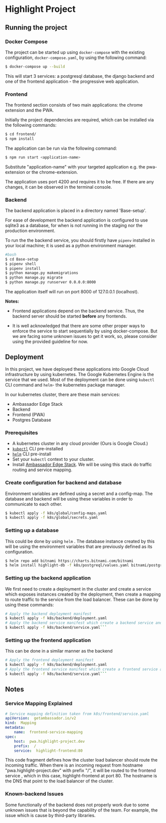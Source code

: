 # Highlight Project


## Running the project

### Docker Compose
The project can be started up using `docker-compose` with the existing configuration, `docker-compose.yaml`, by using the following command:
```bash
$ docker-compose up --build
```
This will start 3 services: a postgresql database, the django backend and one of the frontend application - the progressive web application.

 
### Frontend

The frontend section consists of two main applications: the chrome extension and the PWA.

Initially the project dependencies are required, which can be installed via the following commands:

```bash
$ cd frontend/
$ npm install
```
The application can be run via the following command:

```bash
$ npm run start <application-name>
```
Substitute "application-name" with your targeted application e.g. the pwa-extension or the chrome-extension.

The application uses port 4200 and requires it to be free.
If there are any changes, it can be observed in the terminal console.

### Backend
The backend application is placed in a directory named 'Base-setup'.

For ease of development the backend application is configured to use sqlite3 as a database, for when is not running in the staging nor the production environment.

To run the the backend service, you should firstly have `pipenv` installed in your local machine; it is used as a python environment manager.

```bash
#bash
$ cd Base-setup
$ pipenv shell
$ pipenv install
$ python manage.py makemigrations
$ python manage.py migrate
$ python manage.py runserver 0.0.0.0:8000
```

The application itself will run on port 8000 of 127.0.0.1 (localhost).

**Notes:**

- Frontend applications depend on the backend service. Thus, the backend server should be started **before** any frontends.

- It is well acknowledged that there are some other proper ways to enforce the service to start sequentially by using docker-compose. But we are facing some unknown issues to get it work, so, please consider using the provided guideline for now.


## Deployment

In this project, we have deployed these applications into Google Cloud infrastructure by using kubernetes. The Google Kubernetes Engine is the service that we used.  Most of the deployment can be done using `kubectl` CLI command and `helm`- the kubernetes package manager. 

In our kubernetes cluster, there are these main services:
- Ambassador Edge Stack
- Backend
- Frontend (PWA)
- Postgres Database

### Prerequisites
- A kubernetes cluster in any cloud provider (Ours is Google Cloud.)
- [`kubectl`](https://kubernetes.io/docs/tasks/tools/install-kubectl/) CLI pre-installed
- [`helm`](https://helm.sh/docs/intro/install/) CLI pre-install
- Set your `kubectl` context to your cluster.
- Install [Ambassador Edge Stack]([https://www.getambassador.io/user-guide/manual-install/](https://www.getambassador.io/user-guide/manual-install/)). We will be using this stack do traffic routing and service mapping.


### Create configuration for backend and database
Environment variables are defined using a secret and a config-map. The database and backend will be using these variables in order to communicate to each other. 
```bash
$ kubectl apply -f k8s/global/config-maps.yaml
$ kubectl apply -f k8s/global/secrets.yaml
```

### Setting up a database
This could be done by using `helm` . The database instance created by this will be using the environment variables that are previously defined as its configuration.
```bash
$ helm repo add bitnami https://charts.bitnami.com/bitnami
$ helm install highlight-db -f k8s/postgreql/values.yaml bitnami/postgresql
```

### Setting up the backend application
We first need to create a deployment in the cluster and create a service which exposes instances created by the deployment, then create a mapping to route traffic to the service from the load balancer. These can be done by using these commands:
```bash
# Apply the backend deployment manifest
$ kubectl apply -f k8s/backend/deployment.yaml
# Apply the backend service manifest which create a backend service and a service mapping.
$ kubectl apply -f k8s/backend/service.yaml```
```
### Setting up the frontend application
This can be done in a similar manner as the backend
```bash
# Apply the frontend deployment manifest
$ kubectl apply -f k8s/backend/deployment.yaml
# Apply the frontend service manifest which create a frontend service and a service mapping.
$ kubectl apply -f k8s/backend/service.yaml```
```

## Notes
### Service Mapping Explained
```yaml
# Service mapping definition taken from k8s/frontend/service.yaml
apiVersion:  getambassador.io/v2
kind:  Mapping
metadata:
    name:  frontend-service-mapping
spec:
    host:  pwa.highlight-project.dev
    prefix:  /
    service:  highlight-frontend:80
```
This code fragment defines how the cluster load balancer should route the incoming traffic. When there is an incoming request from hostname "pwa.highlight-project.dev" with prefix "/",  it will be routed to the frontend service , which in this case, highlight-frontend at port 80. The hostname is the DNS that point to the load balancer of the cluster. 

### Known-backend Issues
Some functionally of the backend does not properly work due to some unknown issues that is beyond the capability of the team. For example, the issue which is cause by third-party libraries.
